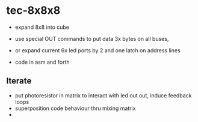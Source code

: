 # tec-8x8x8

* expand 8x8 into cube
* use special OUT commands to put data 3x bytes on all buses, 
* or expand current 6x led ports by 2 and one latch on address lines

* code in asm and forth 

## Iterate
* put photoresistor in matrix to interact with led out out, induce feedback loops
* superposition code behaviour thru mixing matrix
* 
